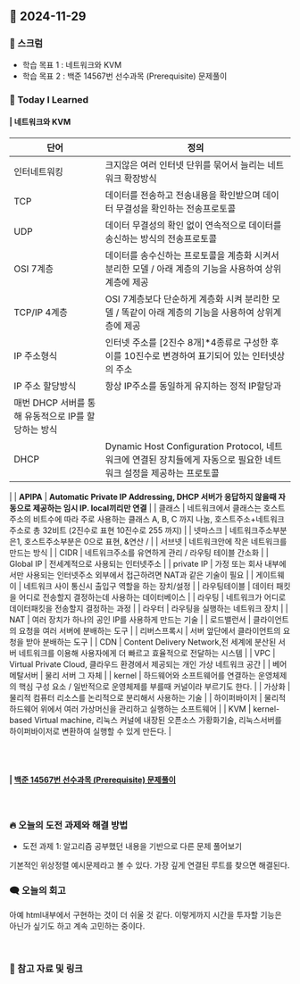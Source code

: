 ## 📆 2024-11-29

### 🔔 스크럼

- 학습 목표 1 : 네트워크와 KVM
- 학습 목표 2 : 백준 14567번 선수과목 (Prerequisite) 문제풀이
  <br/>


### 🚀 Today I Learned

#### | 네트워크와 KVM

| 단어 | 정의 |
| --- | --- |
| 인터네트워킹 | 크지않은 여러 인터넷 단위를 묶어서 늘리는 네트워크 확장방식 |
| TCP | 데이터를 전송하고 전송내용을 확인받으며 데이터 무결성을 확인하는 전송프로토콜 |
| UDP | 데이터 무결성의 확인 없이 연속적으로 데이터를 송신하는 방식의 전송프로토콜 |
| OSI 7계층 | 데이터를 송수신하는 프로토콜을 계층화 시켜서 분리한 모델 / 아래 계층의 기능을 사용하여 상위계층에 제공 |
| TCP/IP 4계층 | OSI 7계층보다 단순하게 계층화 시켜 분리한 모델 / 똑같이 아래 계층의 기능을 사용하여 상위계층에 제공  |
| IP 주소형식 | 인터넷 주소를 [2진수 8개]*4종류로 구성한 후 이를 10진수로 변경하여 표기되어 있는 인터넷상의 주소  |
| IP 주소 할당방식 | 항상 IP주소를 동일하게 유지하는 정적 IP할당과
매번 DHCP 서버를 통해 유동적으로 IP를 할당하는 방식 |
| DHCP | Dynamic Host Configuration Protocol, 네트워크에 연결된 장치들에게 자동으로 필요한 네트워크 설정을 제공하는 프로토콜
 |
| **APIPA** | **Automatic Private IP Addressing, DHCP 서버가 응답하지 않을때 자동으로 제공하는 임시 IP.  local끼리만 연결** |
| 클래스 | 네트워크에서 클래스는 호스트 주소의 비트수에 따라 주로 사용하는 클래스 A, B, C 까지 나눔, 호스트주소+네트워크주소로 총 32비트 (2진수로 표현 10진수로 255 까지) |
| 넷마스크 | 네트워크주소부분은1, 호스트주소부분은 0으로 표현, &연산 /  |
| 서브넷 | 네트워크안에 작은 네트워크를 만드는 방식 |
| CIDR | 네트워크주소를 유연하게 관리 / 라우팅 테이블 간소화 |
| Global IP | 전세계적으로 사용되는 인터넷주소 |
| private IP | 가정 또는 회사 내부에서만 사용되는 인터넷주소 
외부에서 접근하려면 NAT과 같은 기술이 필요 |
| 게이트웨이 | 네트워크 사이 통신시 출입구 역할을 하는 장치/설정 |
| 라우팅테이블 | 데이터 패킷을 어디로 전송할지 결정하는데 사용하는 데이터베이스 |
| 라우팅 | 네트워크가 어디로 데이터패킷을 전송할지 결정하는 과정 |
| 라우터 | 라우팅을 실행하는 네트워크 장치  |
| NAT | 여러 장치가 하나의 공인 IP를 사용하게 만드는 기술 |
| 로드밸런서 | 클라이언트의 요청을 여러 서버에 분배하는 도구 |
| 리버스프록시 | 서버 앞단에서 클라이언트의 요청을 받아 분배하는 도구 |
| CDN | Content Delivery Network,전 세계에 분산된 서버 네트워크를 이용해 사용자에게 더 빠르고 효율적으로 전달하는 시스템 |
| VPC | Virtual Private Cloud, 클라우드 환경에서 제공되는 개인 가상 네트워크 공간 |
| 베어메탈서버 | 물리 서버 그 자체 |
| kernel | 하드웨어와 소프트웨어를 연결하는 운영체제의 핵심 구성 요소 / 일반적으로 운영체제를 부를때 커널이라 부르기도 한다. |
| 가상화 | 물리적 컴퓨터 리소스를 논리적으로 분리해서 사용하는 기술 |
| 하이퍼바이저 | 물리적 하드웨어 위에서 여러 가상머신을 관리하고 실행하는 소프트웨어 |
| KVM | kernel-based Virtual machine, 리눅스 커널에 내장된 오픈소스 가황화기술, 리눅스서버를 하이퍼바이저로 변환하여 실행할 수 있게 만든다.  |

<br/>
<br/>


#### | [백준 14567번 선수과목 (Prerequisite) 문제풀이](https://github.com/availrum/newb/blob/main/prerequisite.cpp)

<br/>

### 🔥 오늘의 도전 과제와 해결 방법

- 도전 과제 1: 알고리즘 공부했던 내용을 기반으로 다른 문제 풀어보기
  <br/>

기본적인 위상정렬 예시문제라고 볼 수 있다.
가장 깊게 연결된 루트를 찾으면 해결된다.


### 🗨️ 오늘의 회고

<!--
- 오늘의 학습 경험에 대한 자유로운 생각이나 느낀 점을 기록합니다.
- 성공적인 점, 개선해야 할 점, 새롭게 시도하고 싶은 방법 등을 포함할 수 있습니다.-->

아예 html내부에서 구현하는 것이 더 쉬울 것 같다. 이렇게까지 시간을 투자할 기능은 아닌가 싶기도 하고 계속 고민하는 중이다.

  <br/>


### 📰 참고 자료 및 링크
